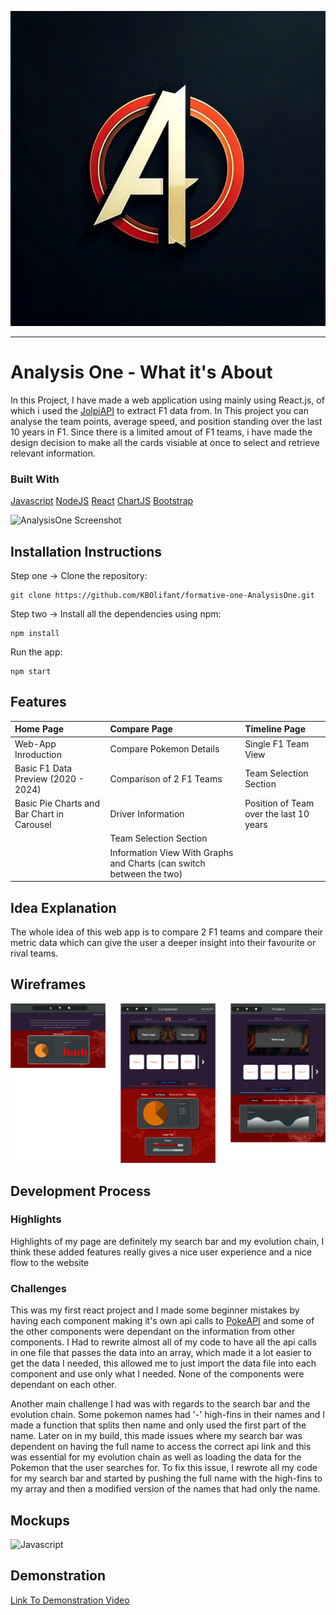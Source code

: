 ![Datamon Header Image](https://github.com/KBOlifant/formative-one-AnalysisOne/blob/main/analysisone/src/assets/GithubShowcase/AnalysisOneLogo.jpg)

- - - -

# Analysis One - What it's About

In this Project, I have made a web application using mainly using React.js, of which i used the [JolpiAPI](https://api.jolpi.ca/ergast/) to extract F1 data from. In This project you can
analyse the team points, average speed, and position standing over the last 10 years in F1. Since there is a limited amout of F1 teams, i have made the design decision to make all
the cards visiable at once to select and retrieve relevant information.

### Built With
[Javascript](https://www.javascript.com/)
[NodeJS](https://nodejs.org/en)
[React](https://react.dev/)
[ChartJS](https://www.chartjs.org/)
[Bootstrap](https://getbootstrap.com/)

![AnalysisOne Screenshot]()

## Installation Instructions

Step one -> Clone the repository:
```
git clone https://github.com/KBOlifant/formative-one-AnalysisOne.git
```

Step two -> Install all the dependencies using npm:
```
npm install 
```

Run the app:
```
npm start
```

## Features

| Home Page | Compare Page | Timeline Page |
| :--- | :--- | :--- |
| Web-App Inroduction | Compare Pokemon Details | Single F1 Team View |
| Basic F1 Data Preview (2020 - 2024) | Comparison of 2 F1 Teams | Team Selection Section |
| Basic Pie Charts and Bar Chart in Carousel | Driver Information | Position of Team over the last 10 years |
|  | Team Selection Section |  |
|  | Information View With Graphs and Charts (can switch between the two) |  |

## Idea Explanation

The whole idea of this web app is to compare 2 F1 teams and compare their metric data which can give the user a deeper insight into their favourite or rival teams.

## Wireframes

![Wireframe](https://github.com/KBOlifant/formative-one-AnalysisOne/blob/main/analysisone/src/assets/GithubShowcase/Frame%20427318911.png)

## Development Process

### Highlights
Highlights of my page are definitely my search bar and my evolution chain, I think these added features really gives a nice user experience and a nice flow to the website

### Challenges
This was my first react project and I made some beginner mistakes by having each component making it's own api calls to [PokeAPI](https://pokeapi.co/) and some of the other components were dependant on the information from other components. I Had to rewrite almost all of my code to have all the api calls in one file that passes the data into an array, which made it a lot easier to get the data I needed, this allowed me to just import the data file into each component and use only what I needed. None of the components were dependant on each other.

Another main challenge I had was with regards to the search bar and the evolution chain. Some pokemon names had '-' high-fins in their names and I made a function that splits then name and only used the first part of the name. Later on in my build, this made issues where my search bar was dependent on having the full name to access the correct api link and this was essential for my evolution chain as well as loading the data for the Pokemon that the user searches for. To fix this issue, I rewrote all my code for my search bar and started by pushing the full name with the high-fins to my array and then a modified version of the names that had only the name.

## Mockups

![Javascript](https://github.com/KBOlifant/formative-one-AnalysisOne/blob/main/analysisone/src/assets/GithubShowcase/Frame%20427318912%20(1).png)

## Demonstration
[Link To Demonstration Video](https://drive.google.com/file/d/1I742FZpZOqmFGzcIrO6VR4KwbS5fdRv7/view?usp=sharing)
